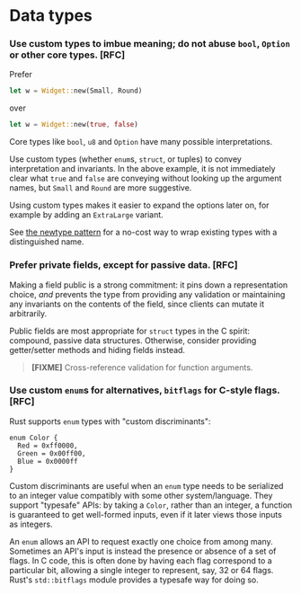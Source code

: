 # Data types

### Use custom types to imbue meaning; do not abuse `bool`, `Option` or other core types. **[RFC]**

Prefer

```rust
let w = Widget::new(Small, Round)
```

over

```rust
let w = Widget::new(true, false)
```

Core types like `bool`, `u8` and `Option` have many possible interpretations.

Use custom types (whether `enum`s, `struct`, or tuples) to convey
interpretation and invariants. In the above example,
it is not immediately clear what `true` and `false` are conveying without
looking up the argument names, but `Small` and `Round` are more suggestive.

Using custom types makes it easier to expand the
options later on, for example by adding an `ExtraLarge` variant.

See [the newtype pattern](newtype.md) for a no-cost way to wrap
existing types with a distinguished name.

### Prefer private fields, except for passive data. **[RFC]**

Making a field public is a strong commitment: it pins down a representation
choice, _and_ prevents the type from providing any validation or maintaining any
invariants on the contents of the field, since clients can mutate it arbitrarily.

Public fields are most appropriate for `struct` types in the C spirit: compound,
passive data structures. Otherwise, consider providing getter/setter methods
and hiding fields instead.

> **[FIXME]** Cross-reference validation for function arguments.

### Use custom `enum`s for alternatives, `bitflags` for C-style flags. **[RFC]**

Rust supports `enum` types with "custom discriminants":

~~~~
enum Color {
  Red = 0xff0000,
  Green = 0x00ff00,
  Blue = 0x0000ff
}
~~~~

Custom discriminants are useful when an `enum` type needs to be serialized to an
integer value compatibly with some other system/language. They support
"typesafe" APIs: by taking a `Color`, rather than an integer, a function is
guaranteed to get well-formed inputs, even if it later views those inputs as
integers.

An `enum` allows an API to request exactly one choice from among many. Sometimes
an API's input is instead the presence or absence of a set of flags. In C code,
this is often done by having each flag correspond to a particular bit, allowing
a single integer to represent, say, 32 or 64 flags. Rust's `std::bitflags`
module provides a typesafe way for doing so.
